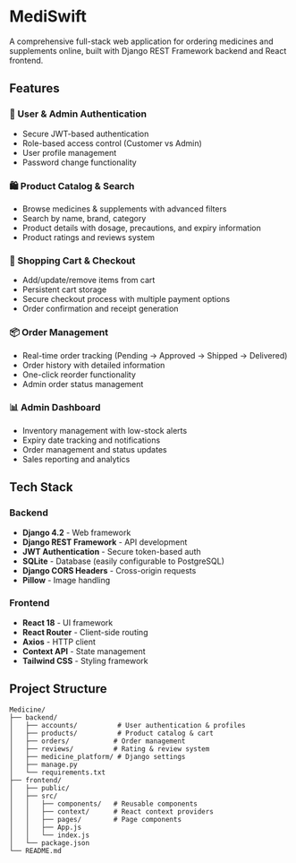 # MediSwift

A comprehensive full-stack web application for ordering medicines and supplements online, built with Django REST Framework backend and React frontend.

## Features

### 🔐 User & Admin Authentication
- Secure JWT-based authentication
- Role-based access control (Customer vs Admin)
- User profile management
- Password change functionality

### 🛍️ Product Catalog & Search
- Browse medicines & supplements with advanced filters
- Search by name, brand, category
- Product details with dosage, precautions, and expiry information
- Product ratings and reviews system

### 🛒 Shopping Cart & Checkout
- Add/update/remove items from cart
- Persistent cart storage
- Secure checkout process with multiple payment options
- Order confirmation and receipt generation

### 📦 Order Management
- Real-time order tracking (Pending → Approved → Shipped → Delivered)
- Order history with detailed information
- One-click reorder functionality
- Admin order status management

### 📊 Admin Dashboard
- Inventory management with low-stock alerts
- Expiry date tracking and notifications
- Order management and status updates
- Sales reporting and analytics


## Tech Stack

### Backend
- **Django 4.2** - Web framework
- **Django REST Framework** - API development
- **JWT Authentication** - Secure token-based auth
- **SQLite** - Database (easily configurable to PostgreSQL)
- **Django CORS Headers** - Cross-origin requests
- **Pillow** - Image handling

### Frontend
- **React 18** - UI framework
- **React Router** - Client-side routing
- **Axios** - HTTP client
- **Context API** - State management
- **Tailwind CSS** - Styling framework


## Project Structure

```
Medicine/
├── backend/
│   ├── accounts/          # User authentication & profiles
│   ├── products/          # Product catalog & cart
│   ├── orders/           # Order management
│   ├── reviews/          # Rating & review system
│   ├── medicine_platform/ # Django settings
│   ├── manage.py
│   └── requirements.txt
├── frontend/
│   ├── public/
│   ├── src/
│   │   ├── components/   # Reusable components
│   │   ├── context/      # React context providers
│   │   ├── pages/        # Page components
│   │   ├── App.js
│   │   └── index.js
│   └── package.json
└── README.md
```
